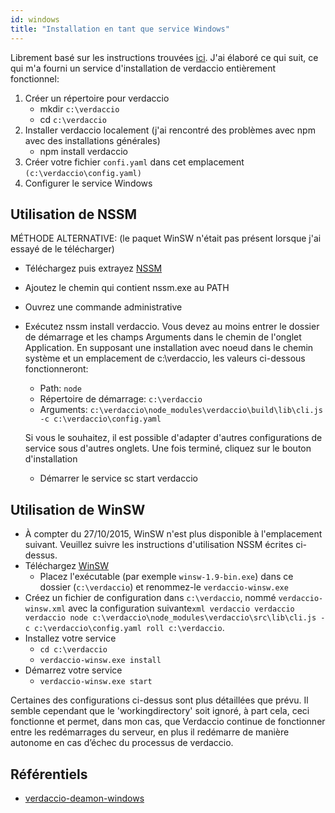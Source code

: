 ```yaml
---
id: windows
title: "Installation en tant que service Windows"
---
```

Librement basé sur les instructions trouvées [ici](http://asysadmin.tumblr.com/post/32941224574/running-nginx-on-windows-as-a-service). J'ai élaboré ce qui suit, ce qui m'a fourni un service d'installation de verdaccio entièrement fonctionnel:

1. Créer un répertoire pour verdaccio 
    * mkdir `c:\verdaccio`
    * cd `c:\verdaccio`
2. Installer verdaccio localement (j'ai rencontré des problèmes avec npm avec des installations générales) 
    * npm install verdaccio
3. Créer votre fichier `confi.yaml` dans cet emplacement `(c:\verdaccio\config.yaml)`
4. Configurer le service Windows

## Utilisation de NSSM

MÉTHODE ALTERNATIVE: (le paquet WinSW n'était pas présent lorsque j'ai essayé de le télécharger)

* Téléchargez puis extrayez [NSSM](https://www.nssm.cc/download/)

* Ajoutez le chemin qui contient nssm.exe au PATH

* Ouvrez une commande administrative

* Exécutez nssm install verdaccio. Vous devez au moins entrer le dossier de démarrage et les champs Arguments dans le chemin de l'onglet Application. En supposant une installation avec noeud dans le chemin système et un emplacement de c:\verdaccio, les valeurs ci-dessous fonctionneront:
    
    * Path: `node`
    * Répertoire de démarrage: `c:\verdaccio`
    * Arguments: `c:\verdaccio\node_modules\verdaccio\build\lib\cli.js -c c:\verdaccio\config.yaml`
    
    Si vous le souhaitez, il est possible d'adapter d'autres configurations de service sous d'autres onglets. Une fois terminé, cliquez sur le bouton d'installation
    
    * Démarrer le service sc start verdaccio

## Utilisation de WinSW

* À compter du 27/10/2015, WinSW n'est plus disponible à l'emplacement suivant. Veuillez suivre les instructions d'utilisation NSSM écrites ci-dessus.
* Téléchargez [WinSW](http://repo.jenkins-ci.org/releases/com/sun/winsw/winsw/) 
    * Placez l'exécutable (par exemple `winsw-1.9-bin.exe`) dans ce dossier (`c:\verdaccio`) et renommez-le `verdaccio-winsw.exe`
* Créez un fichier de configuration dans `c:\verdaccio`, nommé `verdaccio-winsw.xml` avec la configuration suivante`xml verdaccio verdaccio verdaccio node c:\verdaccio\node_modules\verdaccio\src\lib\cli.js -c c:\verdaccio\config.yaml roll c:\verdaccio`.
* Installez votre service 
    * `cd c:\verdaccio`
    * `verdaccio-winsw.exe install`
* Démarrez votre service 
    * `verdaccio-winsw.exe start`

Certaines des configurations ci-dessus sont plus détaillées que prévu. Il semble cependant que le 'workingdirectory' soit ignoré, à part cela, ceci fonctionne et permet, dans mon cas, que Verdaccio continue de fonctionner entre les redémarrages du serveur, en plus il redémarre de manière autonome en cas d’échec du processus de verdaccio.

## Référentiels

* [verdaccio-deamon-windows](https://github.com/davidenke/verdaccio-deamon-windows)